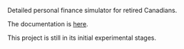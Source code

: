 Detailed personal finance simulator for retired Canadians.

The documentation is <a href="https://johanley.github.io/end-game/">here</a>.

This project is still in its initial experimental stages.